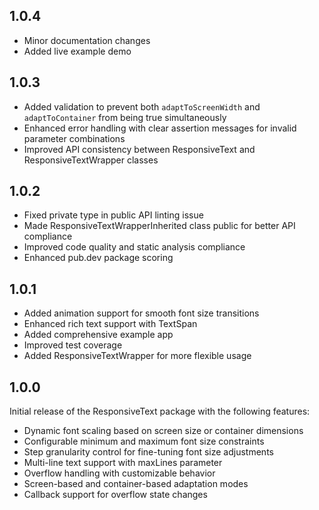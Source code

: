 ## 1.0.4

* Minor documentation changes 
* Added live example demo

## 1.0.3

* Added validation to prevent both `adaptToScreenWidth` and `adaptToContainer` from being true simultaneously
* Enhanced error handling with clear assertion messages for invalid parameter combinations
* Improved API consistency between ResponsiveText and ResponsiveTextWrapper classes

## 1.0.2

* Fixed private type in public API linting issue
* Made ResponsiveTextWrapperInherited class public for better API compliance
* Improved code quality and static analysis compliance
* Enhanced pub.dev package scoring

## 1.0.1

* Added animation support for smooth font size transitions
* Enhanced rich text support with TextSpan
* Added comprehensive example app
* Improved test coverage
* Added ResponsiveTextWrapper for more flexible usage

## 1.0.0

Initial release of the ResponsiveText package with the following features:

* Dynamic font scaling based on screen size or container dimensions
* Configurable minimum and maximum font size constraints
* Step granularity control for fine-tuning font size adjustments
* Multi-line text support with maxLines parameter
* Overflow handling with customizable behavior
* Screen-based and container-based adaptation modes
* Callback support for overflow state changes
